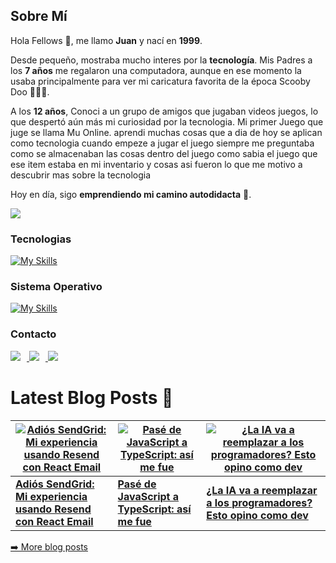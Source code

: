 ## Sobre Mí  

Hola Fellows 👋, me llamo **Juan** y nací en **1999**.  

Desde pequeño, mostraba mucho interes por la **tecnología**. Mis Padres a los **7 años** me regalaron una computadora, aunque en ese momento la usaba principalmente para ver mi caricatura favorita de la época Scooby Doo 🐶🔎😂.

A los **12 años**, Conoci a un grupo de amigos que jugaban videos juegos, lo que despertó aún más mi curiosidad por la tecnologia. Mi primer Juego que juge se llama Mu Online. aprendi muchas cosas que a dia de hoy se aplican como tecnologia cuando empeze a jugar el juego siempre me preguntaba como se almacenaban las cosas dentro del juego como sabia el juego que ese item estaba en mi inventario y cosas asi fueron lo que me motivo a descubrir mas sobre la tecnologia

Hoy en día, sigo **emprendiendo mi camino autodidacta** 🚀.



<a href="https://www.x.com/codegeekery" target="_blank" rel="noreferrer"><img
src="https://img.shields.io/twitter/follow/codegeekery?logo=twitter&style=for-the-badge&color=10b981&labelColor=1c1917"
/></a>

### Tecnologias

[![My Skills](https://skillicons.dev/icons?i=js,py,raspberrypi,react,remix,tailwind,ts,vite,vscode,npm,redis,postgres,nodejs,nginx,nextjs,github,git,express,docker,css,cloudflare,aws,mongodb,notion,prisma,flask,githubactions,gitlab,html,supabase)](https://skillicons.dev)


### Sistema Operativo

[![My Skills](https://skillicons.dev/icons?i=arch,windows,apple)](https://skillicons.dev)


### Contacto

<p align="left">
  <a href="https://www.linkedin.com/in/juan-gouveia/">
    <img src="https://skillicons.dev/icons?i=linkedin" style="margin-right: 10px;" />
  </a>
  <a href="https://x.com/codegeekery">
    <img src="https://skillicons.dev/icons?i=twitter" style="margin-right: 10px;" />
  </a>
  <a href="https://discord.gg/zb5YCe4Zeb">
    <img src="https://skillicons.dev/icons?i=discord" />
  </a>
</p>





# Latest Blog Posts 📝

<!-- Última actualización: 2025-05-22T18:08:17.058Z -->

<!-- ARTICLES:START -->
[![Adiós SendGrid: Mi experiencia usando Resend con React Email](https://cdn.sanity.io/images/dtnjj5n5/production/72ed06bcbba2b789f6bf77970b95c4fff0983bb6-1024x1024.png?w=200&h=200)](https://www.codegeekery.com/posts/28ecc595-4656-4a6c-8542-ed25869322c2) | [![Pasé de JavaScript a TypeScript: así me fue](https://cdn.sanity.io/images/dtnjj5n5/production/2ba406cc0be935ad51fa4534c323b905378523d4-1024x1024.png?w=200&h=200)](https://www.codegeekery.com/posts/7fd987b3-7e05-4c06-a5e7-f0fa5ad942ae) | [![¿La IA va a reemplazar a los programadores? Esto opino como dev](https://cdn.sanity.io/images/dtnjj5n5/production/c62003c99d7ac96adcea658e3980d5adb31223e8-1024x1024.png?w=200&h=200)](https://www.codegeekery.com/posts/ddd65d7b-f610-42d1-b3ca-83ea47004c3f)
--- | --- | ---
**[Adiós SendGrid: Mi experiencia usando Resend con React Email](https://www.codegeekery.com/posts/28ecc595-4656-4a6c-8542-ed25869322c2)** | **[Pasé de JavaScript a TypeScript: así me fue](https://www.codegeekery.com/posts/7fd987b3-7e05-4c06-a5e7-f0fa5ad942ae)** | **[¿La IA va a reemplazar a los programadores? Esto opino como dev](https://www.codegeekery.com/posts/ddd65d7b-f610-42d1-b3ca-83ea47004c3f)**

[➡️ More blog posts](https://www.codegeekery.com/blog)
<!-- ARTICLES:END -->
